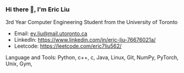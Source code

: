 ### Hi there 👋, I'm Eric Liu
3rd Year Computer Engineering Student from the University of Toronto
- Email: ey.liu@mail.utoronto.ca
- LinkedIn: https://www.linkedin.com/in/eric-liu-76676021a/
- Leetcode: https://leetcode.com/eric7liu562/

Language and Tools:
Python, c++, c, Java, Linux, Git, NumPy, PyTorch, Unix, Gym, 
<!--
**ericliu4/ericliu4** is a ✨ _special_ ✨ repository because its `README.md` (this file) appears on your GitHub profile.

Here are some ideas to get you started:

- 🔭 I’m currently working on ...
- 🌱 I’m currently learning ...
- 👯 I’m looking to collaborate on ...
- 🤔 I’m looking for help with ...
- 💬 Ask me about ...
- 📫 How to reach me: ...
- 😄 Pronouns: ...
- ⚡ Fun fact: ...
-->

